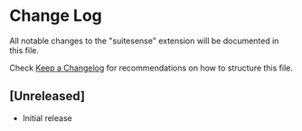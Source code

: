 # Change Log

All notable changes to the "suitesense" extension will be documented in this file.

Check [Keep a Changelog](http://keepachangelog.com/) for recommendations on how to structure this file.

## [Unreleased]

- Initial release